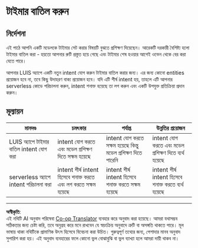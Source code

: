 <!--
CO_OP_TRANSLATOR_METADATA:
{
  "original_hash": "5a7262a0c48dfacdfe1ff91b20bf16fd",
  "translation_date": "2025-08-27T13:44:52+00:00",
  "source_file": "6-consumer/lessons/2-language-understanding/assignment.md",
  "language_code": "bn"
}
-->
# টাইমার বাতিল করুন

## নির্দেশনা

এই পাঠে আপনি একটি মডেলকে টাইমার সেট করার বিষয়টি বুঝতে প্রশিক্ষণ দিয়েছেন। আরেকটি দরকারী বৈশিষ্ট্য হলো টাইমার বাতিল করা - হয়তো আপনার রুটি প্রস্তুত হয়ে গেছে এবং টাইমার শেষ হওয়ার আগেই ওভেন থেকে বের করা যেতে পারে।

আপনার LUIS অ্যাপে একটি নতুন intent যোগ করুন টাইমার বাতিল করার জন্য। এর জন্য কোনো entities প্রয়োজন হবে না, তবে কিছু উদাহরণ বাক্য প্রয়োজন হবে। যদি এটি শীর্ষ intent হয়, তাহলে এটি আপনার serverless কোডে পরিচালনা করুন, intent শনাক্ত হয়েছে তা লগ করুন এবং একটি উপযুক্ত প্রতিক্রিয়া প্রদান করুন।

## মূল্যায়ন

| মানদণ্ড | চমৎকার | পর্যাপ্ত | উন্নতির প্রয়োজন |
| -------- | --------- | -------- | ----------------- |
| LUIS অ্যাপে টাইমার বাতিল intent যোগ করা | intent যোগ করতে এবং মডেল প্রশিক্ষণ দিতে সক্ষম হয়েছে | intent যোগ করতে সক্ষম হয়েছে কিন্তু মডেল প্রশিক্ষণ দিতে পারেনি | intent যোগ করতে এবং মডেল প্রশিক্ষণ দিতে ব্যর্থ হয়েছে |
| serverless অ্যাপে intent পরিচালনা করা | intent শীর্ষ intent হিসেবে শনাক্ত করতে এবং লগ করতে সক্ষম হয়েছে | intent শীর্ষ intent হিসেবে শনাক্ত করতে সক্ষম হয়েছে | intent শীর্ষ intent হিসেবে শনাক্ত করতে ব্যর্থ হয়েছে |

---

**অস্বীকৃতি**:  
এই নথিটি AI অনুবাদ পরিষেবা [Co-op Translator](https://github.com/Azure/co-op-translator) ব্যবহার করে অনুবাদ করা হয়েছে। আমরা যথাসম্ভব সঠিকতার জন্য চেষ্টা করি, তবে অনুগ্রহ করে মনে রাখবেন যে স্বয়ংক্রিয় অনুবাদে ত্রুটি বা অসঙ্গতি থাকতে পারে। মূল ভাষায় থাকা নথিটিকে প্রামাণিক উৎস হিসেবে বিবেচনা করা উচিত। গুরুত্বপূর্ণ তথ্যের জন্য, পেশাদার মানব অনুবাদ সুপারিশ করা হয়। এই অনুবাদ ব্যবহারের ফলে কোনো ভুল বোঝাবুঝি বা ভুল ব্যাখ্যা হলে আমরা দায়ী থাকব না।